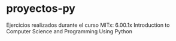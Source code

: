 # proyectos-py
Ejercicios realizados durante el curso MITx: 6.00.1x Introduction to Computer Science and Programming Using Python
